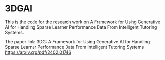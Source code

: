 # 3DGAI
This is the code for the research work on A Framework for Using Generative AI for Handling Sparse Learner Performance Data From Intelligent Tutoring Systems.

The paper link: 3DG: A Framework for Using Generative AI for Handling Sparse Learner Performance Data From Intelligent Tutoring Systems https://arxiv.org/pdf/2402.01746



